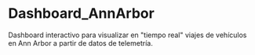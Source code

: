 # Dashboard_AnnArbor
Dashboard interactivo para visualizar en "tiempo real" viajes de vehículos en Ann Arbor a partir de datos de telemetría.
